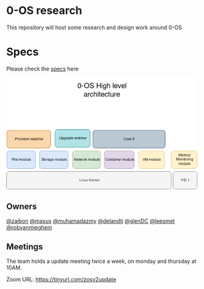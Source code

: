 # 0-OS research

This repository will host some research and design work around 0-OS

# Specs
Please check the [specs](specs/readme.md) here

![architecture](assets/0-OS_v2_architecture.png)

## Owners
[@zaibon](https://github.com/zaibon) [@maxux](https://github.com/maxux) [@muhamadazmy](https://github.com/muhamadazmy) [@delandtj](https://github.com/delandtj) [@glenDC](https://github.com/glenDC) [@leesmet](https://github.com/leesmet) [@robvanmieghem](https://github.com/robvanmieghem)

## Meetings

The team holds a update meeting twice a week, on monday and thursday at 10AM.

Zoom URL: https://tinyurl.com/zosv2update
